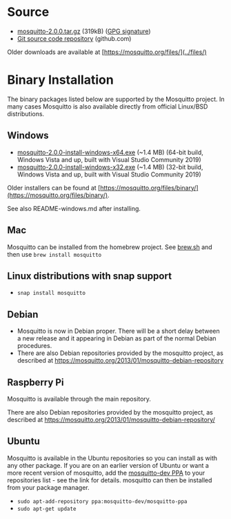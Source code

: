 <!--
.. title: Download
.. slug: download
.. date: 2020-12-03 14:44:00 UTC
.. tags: tag
.. category: category
.. link: link
.. description:
.. type: text
-->

# Source

* [mosquitto-2.0.0.tar.gz](https://mosquitto.org/files/source/mosquitto-2.0.0.tar.gz) (319kB) ([GPG signature](https://mosquitto.org/files/source/mosquitto-2.0.0.tar.gz.asc))
* [Git source code repository](https://github.com/eclipse/mosquitto) (github.com)

Older downloads are available at [https://mosquitto.org/files/](../files/)

# Binary Installation

The binary packages listed below are supported by the Mosquitto project. In many
cases Mosquitto is also available directly from official Linux/BSD
distributions.

## Windows

* [mosquitto-2.0.0-install-windows-x64.exe](https://mosquitto.org/files/binary/win64/mosquitto-2.0.0-install-windows-x64.exe) (~1.4 MB) (64-bit build, Windows Vista and up, built with Visual Studio Community 2019)
* [mosquitto-2.0.0-install-windows-x32.exe](https://mosquitto.org/files/binary/win32/mosquitto-2.0.0-install-windows-x86.exe) (~1.4 MB) (32-bit build, Windows Vista and up, built with Visual Studio Community 2019)

Older installers can be found at [https://mosquitto.org/files/binary/](https://mosquitto.org/files/binary/).

See also README-windows.md after installing.

## Mac
Mosquitto can be installed from the homebrew project. See
[brew.sh](https://brew.sh/) and then use `brew install mosquitto`

## Linux distributions with snap support

* `snap install mosquitto`

## Debian
* Mosquitto is now in Debian proper. There will be a short delay between a new
  release and it appearing in Debian as part of the normal Debian procedures.
* There are also Debian repositories provided by the mosquitto project, as
  described at <https://mosquitto.org/2013/01/mosquitto-debian-repository>

## Raspberry Pi
Mosquitto is available through the main repository.

There are also Debian repositories provided by the mosquitto project, as
described at <https://mosquitto.org/2013/01/mosquitto-debian-repository/>

## Ubuntu
Mosquitto is available in the Ubuntu repositories so you can install as with
any other package. If you are on an earlier version of Ubuntu or want a more
recent version of mosquitto, add the [mosquitto-dev
PPA](https://launchpad.net/%7Emosquitto-dev/+archive/mosquitto-ppa/) to your
repositories list - see the link for details. mosquitto can then be installed
from your package manager.

* `sudo apt-add-repository ppa:mosquitto-dev/mosquitto-ppa`
* `sudo apt-get update`
